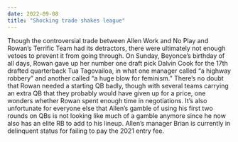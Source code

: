 ```yaml
---
date: 2022-09-08
title: "Shocking trade shakes league"
---
```

Though the controversial trade between Allen Work and No Play and Rowan’s Terrific Team had its detractors, there were ultimately not enough vetoes to prevent it from going through. On Sunday, Beyonce’s birthday of all days, Rowan gave up her number one draft pick Dalvin Cook for the 17th drafted quarterback Tua Tagovailoa, in what one manager called “a highway robbery” and another called “a huge blow for feminism.” There’s no doubt that Rowan needed a starting QB badly, though with several teams carrying an extra QB that they probably would have given up for a price, one wonders whether Rowan spent enough time in negotiations. It’s also unfortunate for everyone else that Allen’s gamble of using his first two rounds on QBs is not looking like much of a gamble anymore since he now also has an elite RB to add to his lineup. Allen’s manager Brian is currently in delinquent status for failing to pay the 2021 entry fee.
